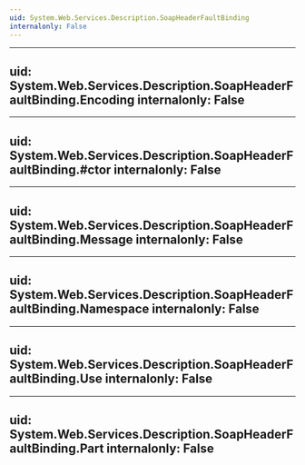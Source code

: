 ```yaml
---
uid: System.Web.Services.Description.SoapHeaderFaultBinding
internalonly: False
---
```


---
uid: System.Web.Services.Description.SoapHeaderFaultBinding.Encoding
internalonly: False
---

---
uid: System.Web.Services.Description.SoapHeaderFaultBinding.#ctor
internalonly: False
---

---
uid: System.Web.Services.Description.SoapHeaderFaultBinding.Message
internalonly: False
---

---
uid: System.Web.Services.Description.SoapHeaderFaultBinding.Namespace
internalonly: False
---

---
uid: System.Web.Services.Description.SoapHeaderFaultBinding.Use
internalonly: False
---

---
uid: System.Web.Services.Description.SoapHeaderFaultBinding.Part
internalonly: False
---
